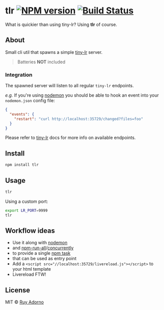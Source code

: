 # tlr [![NPM version](https://badge.fury.io/js/tlr.svg)](https://npmjs.org/package/tlr) [![Build Status](https://travis-ci.org/ruyadorno/tlr.svg?branch=master)](https://travis-ci.org/ruyadorno/tlr)

What is quickier than using tiny-lr? Using **tlr** of course.

## About

Small cli util that spawns a simple [tiny-lr](https://github.com/mklabs/tiny-lr) server.

> Batteries **NOT** included

### Integration

The spawned server will listen to all regular `tiny-lr` endpoints.

_e.g._ If you're using [nodemon](https://github.com/remy/nodemon) you should be able to hook an event into your `nodemon.json` config file:

```json
{
  "events": {
    "restart": "curl http://localhost:35729/changed?files=foo"
  }
}

```

Please refer to [tiny-lr](https://github.com/mklabs/tiny-lr) docs for more info on available endpoints.

## Install

```sh
npm install tlr
```

## Usage

```sh
tlr
```

Using a custom port:

```sh
export LR_PORT=9999
tlr
```

## Workflow ideas

- Use it along with [nodemon](https://github.com/remy/nodemon)
- and [npm-run-all](https://github.com/mysticatea/npm-run-all)/[concurrently](https://github.com/kimmobrunfeldt/concurrently)
- to provide a single [npm task](https://github.com/ruyadorno/ntl)
- that can be used as entry point
- Add a `<script src="//localhost:35729/livereload.js"></script>` to your html template
- Livereload FTW!

## License

MIT © [Ruy Adorno](http://ruyadorno.com)

